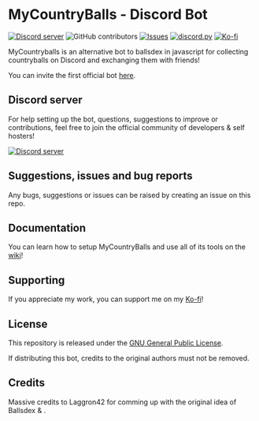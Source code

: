 # MyCountryBalls - Discord Bot

[![Discord server](https://img.shields.io/discord/1049118743101452329?color=7489d5&logo=discord&logoColor=ffffff)](https://discord.gg/Qn2Rkdkxwc)
![GitHub contributors](https://img.shields.io/github/contributors/try-econome/MyCountryBalls)
[![Issues](https://img.shields.io/github/issues/try-econome/MyCountryBalls)](https://github.com/try-econome/MyCountryBalls/issues)
[![discord.py](https://img.shields.io/badge/discord-js-yellow.svg)](https://github.com/discordjs/discord.js/)
[![Ko-fi](https://img.shields.io/badge/Ko%20fi-donate-blue.svg)](https://ko-fi.com/fradz_lifez)

MyCountryballs is an alternative bot to ballsdex in javascript for collecting countryballs on Discord and exchanging them with friends!

You can invite the first official bot [here](https://discord.com/api/oauth2/authorize?client_id=1207017704096141312&permissions=537193536&scope=bot%20applications.commands).

## Discord server

For help setting up the bot, questions, suggestions to improve or contributions, feel free to join the official community of developers & self hosters!

[![Discord server](https://discord.com/api/guilds/1255250024741212262/embed.png?style=banner3)](https://discord.gg/F5Y6q23WVx)

## Suggestions, issues and bug reports

Any bugs, suggestions or issues can be raised by creating an issue on this repo.

## Documentation

You can learn how to setup MyCountryBalls and use all of its tools on the
[wiki](https://github.com/laggron42/BallsDex-Discordbot/wiki/)!

## Supporting

If you appreciate my work, you can support me on my [Ko-fi](https://ko-fi.com/fradz_lifez)!

## License

This repository is released under the [GNU General Public License](https://opensource.org/licenses/gpl-3-0).

If distributing this bot, credits to the original authors must not be removed.

## Credits 
Massive credits to Laggron42 for comming up with the original idea of Ballsdex & .

